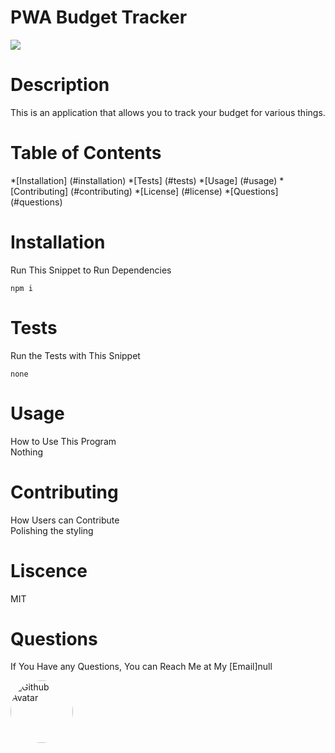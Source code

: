   # PWA Budget Tracker

  ![](https://img.shields.io/badge/License-MIT-important)

  # Description
  This is an application that allows you to track your budget for various things.

  # Table of Contents
  *[Installation] (#installation)
  *[Tests] (#tests)
  *[Usage] (#usage)
  *[Contributing] (#contributing)
  *[License] (#license)
  *[Questions] (#questions)

 # Installation
 Run This Snippet to Run Dependencies 

  ```
  npm i  
  ```

 # Tests
 Run the Tests with This Snippet
 ```
 none 
 ```

 # Usage
 How to Use This Program <br />
 Nothing 

 # Contributing
 How Users can Contribute <br />
 Polishing the styling 

 # Liscence <br />
 MIT

# Questions
If You Have any Questions, You can Reach Me at My [Email]null

<img src="https://avatars3.githubusercontent.com/u/57017788?v=4" alt="Github Avatar" style="border-radius:50px" width="100px"/>
